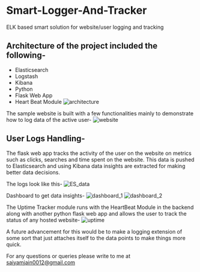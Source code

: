 # Smart-Logger-And-Tracker
ELK based smart solution for website/user logging and tracking 

## Architecture of the project included the following- 
* Elasticsearch 
* Logstash
* Kibana
* Python
* Flask Web App
* Heart Beat Module
![architecture](https://user-images.githubusercontent.com/28778579/121016919-593dd100-c7ba-11eb-8c21-76d1ea036b9a.PNG)

The sample website is built with a few functionalities mainly to demonstrate how to log data of the active user- 
![website](https://user-images.githubusercontent.com/28778579/121017620-1af4e180-c7bb-11eb-9694-eef591292b8c.PNG)

## User Logs Handling- 

The flask web app tracks the activity of the user on the website on metrics such as clicks, searches and time spent on the website. This data is pushed to Elasticsearch and using Kibana data insights are extracted for making better data decisions. 

The logs look like this- 
![ES_data](https://user-images.githubusercontent.com/28778579/121017331-c9e4ed80-c7ba-11eb-9236-dc335d6fc453.PNG)

Dashboard to get data insights- 
![dashboard_1](https://user-images.githubusercontent.com/28778579/121017415-e123db00-c7ba-11eb-9996-a26bbd58cf4d.png)
![dashboard_2](https://user-images.githubusercontent.com/28778579/121017385-d79a7300-c7ba-11eb-8123-151c9bec86d3.png)

The Uptime Tracker module runs with the HeartBeat Module in the backend along with another python flask web app and allows the user to track the status of any hosted website- 
![uptime](https://user-images.githubusercontent.com/28778579/121018119-b5552500-c7bb-11eb-9423-95ea51e94e42.PNG)

A future advancement for this would be to make a logging extension of some sort that just attaches itself to the data points to make things more quick. 

For any questions or queries please write to me at saiyamjain0012@gmail.com


